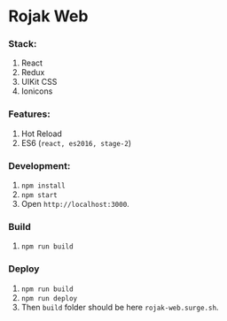 Rojak Web
===========================

### Stack:

1. React
2. Redux
3. UIKit CSS
4. Ionicons

### Features:

1. Hot Reload
2. ES6 (`react, es2016, stage-2`)

### Development:

1. `npm install`
2. `npm start`
3. Open `http://localhost:3000`.

### Build

1. `npm run build`

### Deploy

1. `npm run build`
2. `npm run deploy`
3. Then `build` folder should be here `rojak-web.surge.sh`.

